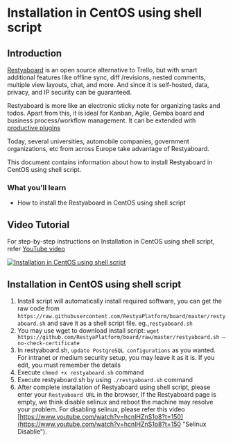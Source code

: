 # Installation in CentOS using shell script

## Introduction

[Restyaboard](https://restya.com/board) is an open source alternative to Trello, but with smart additional features like offline sync, diff /revisions, nested comments, multiple view layouts, chat, and more. And since it is self-hosted, data, privacy, and IP security can be guaranteed.

Restyaboard is more like an electronic sticky note for organizing tasks and todos. Apart from this, it is ideal for Kanban, Agile, Gemba board and business process/workflow management. It can be extended with [productive plugins](https://restya.com/board/apps "productive plugins")

Today, several universities, automobile companies, government organizations, etc from across Europe take advantage of Restyaboard.

This document contains information about how to install Restyaboard in CentOS using shell script.

### What you'll learn

*   How to install the Restyaboard in CentOS using shell script

## Video Tutorial

For step-by-step instructions on Installation in CentOS using shell script, refer [YouTube video](https://www.youtube.com/watch?v=hcnIHZnS1o8 "Watch video on Installation in CentOS using shell script")

[![Installation in CentOS using shell script](centos_installation.png)](https://www.youtube.com/watch?v=hcnIHZnS1o8 "Watch video on Installation in CentOS using shell script")

## Installation in CentOS using shell script

1.  Install script will automatically install required software, you can get the raw code from `https://raw.githubusercontent.com/RestyaPlatform/board/master/restyaboard.sh` and save it as a shell script file. eg.,`restyaboard.sh`
2.  You may use wget to download install script: `wget https://github.com/RestyaPlatform/board/raw/master/restyaboard.sh –no-check-certificate`
3.  In restyaboard.sh, `update PostgreSQL configurations` as you wanted. For intranet or medium security setup, you may leave it as it is. If you edit, you must remember the details
4.  Execute `chmod +x restyaboard.sh` command
5.  Execute restyaboard.sh by using `./restyaboard.sh` command
6.  After complete installation of Restyaboard using shell script, please enter your `Restyaboard URL` in the browser, If the Restyaboard page is empty, we think disable selinux and reboot the machine may resolve your problem. For disabling selinux, please refer this video [https://www.youtube.com/watch?v=hcnIHZnS1o8?t=150](https://www.youtube.com/watch?v=hcnIHZnS1o8?t=150 "Selinux Disablie").